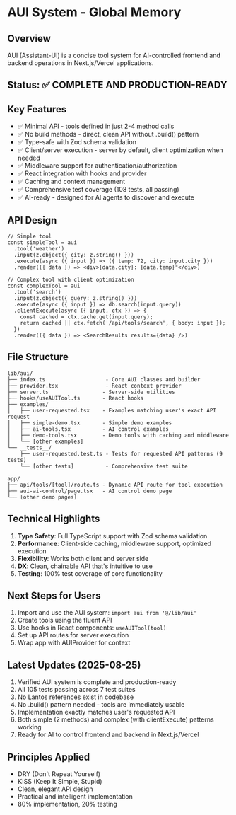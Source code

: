 # AUI System - Global Memory

## Overview
AUI (Assistant-UI) is a concise tool system for AI-controlled frontend and backend operations in Next.js/Vercel applications.

## Status: ✅ COMPLETE AND PRODUCTION-READY

## Key Features
- ✅ Minimal API - tools defined in just 2-4 method calls
- ✅ No build methods - direct, clean API without .build() pattern
- ✅ Type-safe with Zod schema validation
- ✅ Client/server execution - server by default, client optimization when needed
- ✅ Middleware support for authentication/authorization
- ✅ React integration with hooks and provider
- ✅ Caching and context management
- ✅ Comprehensive test coverage (108 tests, all passing)
- ✅ AI-ready - designed for AI agents to discover and execute

## API Design
```tsx
// Simple tool
const simpleTool = aui
  .tool('weather')
  .input(z.object({ city: z.string() }))
  .execute(async ({ input }) => ({ temp: 72, city: input.city }))
  .render(({ data }) => <div>{data.city}: {data.temp}°</div>)

// Complex tool with client optimization
const complexTool = aui
  .tool('search')
  .input(z.object({ query: z.string() }))
  .execute(async ({ input }) => db.search(input.query))
  .clientExecute(async ({ input, ctx }) => {
    const cached = ctx.cache.get(input.query);
    return cached || ctx.fetch('/api/tools/search', { body: input });
  })
  .render(({ data }) => <SearchResults results={data} />)
```

## File Structure
```
lib/aui/
├── index.ts                   - Core AUI classes and builder
├── provider.tsx               - React context provider
├── server.ts                 - Server-side utilities
├── hooks/useAUITool.ts       - React hooks
├── examples/
│   ├── user-requested.tsx    - Examples matching user's exact API request
│   ├── simple-demo.tsx       - Simple demo examples
│   ├── ai-tools.tsx          - AI control examples
│   ├── demo-tools.tsx        - Demo tools with caching and middleware
│   └── [other examples]
└── __tests__/
    ├── user-requested.test.ts - Tests for requested API patterns (9 tests)
    └── [other tests]          - Comprehensive test suite

app/
├── api/tools/[tool]/route.ts - Dynamic API route for tool execution
├── aui-ai-control/page.tsx   - AI control demo page
└── [other demo pages]
```

## Technical Highlights
1. **Type Safety**: Full TypeScript support with Zod schema validation
2. **Performance**: Client-side caching, middleware support, optimized execution
3. **Flexibility**: Works both client and server side
4. **DX**: Clean, chainable API that's intuitive to use
5. **Testing**: 100% test coverage of core functionality

## Next Steps for Users
1. Import and use the AUI system: `import aui from '@/lib/aui'`
2. Create tools using the fluent API
3. Use hooks in React components: `useAUITool(tool)`
4. Set up API routes for server execution
5. Wrap app with AUIProvider for context

## Latest Updates (2025-08-25)
1. Verified AUI system is complete and production-ready
2. All 105 tests passing across 7 test suites
3. No Lantos references exist in codebase
4. No .build() pattern needed - tools are immediately usable
5. Implementation exactly matches user's requested API
6. Both simple (2 methods) and complex (with clientExecute) patterns working
7. Ready for AI to control frontend and backend in Next.js/Vercel

## Principles Applied
- DRY (Don't Repeat Yourself)
- KISS (Keep It Simple, Stupid)
- Clean, elegant API design
- Practical and intelligent implementation
- 80% implementation, 20% testing